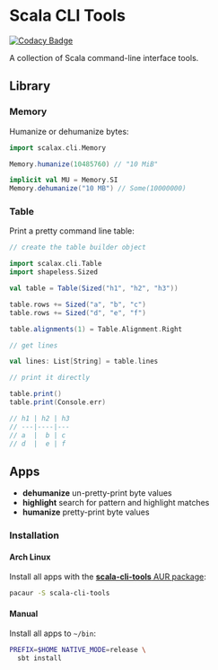# Scala CLI Tools

[![Codacy Badge](https://api.codacy.com/project/badge/Grade/67d9aaafa59a414e9b808ef45abb3fb0)](https://www.codacy.com/app/wookietreiber/scala-cli-tools?utm_source=github.com&amp;utm_medium=referral&amp;utm_content=wookietreiber/scala-cli-tools&amp;utm_campaign=Badge_Grade)

A collection of Scala command-line interface tools.

## Library

### Memory

Humanize or dehumanize bytes:

```scala
import scalax.cli.Memory

Memory.humanize(10485760) // "10 MiB"

implicit val MU = Memory.SI
Memory.dehumanize("10 MB") // Some(10000000)
```

### Table

Print a pretty command line table:

```scala
// create the table builder object

import scalax.cli.Table
import shapeless.Sized

val table = Table(Sized("h1", "h2", "h3"))

table.rows += Sized("a", "b", "c")
table.rows += Sized("d", "e", "f")

table.alignments(1) = Table.Alignment.Right

// get lines

val lines: List[String] = table.lines

// print it directly

table.print()
table.print(Console.err)

// h1 | h2 | h3
// ---|----|---
// a  |  b | c
// d  |  e | f
```

## Apps

- **dehumanize** un-pretty-print byte values
- **highlight** search for pattern and highlight matches
- **humanize** pretty-print byte values

### Installation

#### Arch Linux

Install all apps with the [**scala-cli-tools** AUR package](https://aur.archlinux.org/packages/scala-cli-tools/):

```bash
pacaur -S scala-cli-tools
```

#### Manual

Install all apps to `~/bin`:

```bash
PREFIX=$HOME NATIVE_MODE=release \
  sbt install
```
